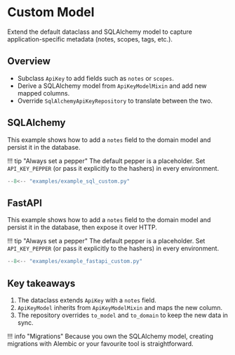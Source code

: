 # Custom Model

Extend the default dataclass and SQLAlchemy model to capture application-specific metadata (notes, scopes, tags, etc.).

## Overview

- Subclass `ApiKey` to add fields such as `notes` or `scopes`.
- Derive a SQLAlchemy model from `ApiKeyModelMixin` and add new mapped columns.
- Override `SqlAlchemyApiKeyRepository` to translate between the two.

## SQLAlchemy 

This example shows how to add a `notes` field to the domain model and persist it in the database.

!!! tip "Always set a pepper"
    The default pepper is a placeholder. Set `API_KEY_PEPPER` (or pass it explicitly to the hashers) in every environment.

```python
--8<-- "examples/example_sql_custom.py"
```

## FastAPI
This example shows how to add a `notes` field to the domain model and persist it in the database, then expose it over HTTP.

!!! tip "Always set a pepper"
    The default pepper is a placeholder. Set `API_KEY_PEPPER` (or pass it explicitly to the hashers) in every environment.

```python
--8<-- "examples/example_fastapi_custom.py"
```

## Key takeaways

1. The dataclass extends `ApiKey` with a `notes` field.
2. `ApiKeyModel` inherits from `ApiKeyModelMixin` and maps the new column.
3. The repository overrides `to_model` and `to_domain` to keep the new data in sync.

!!! info "Migrations"
    Because you own the SQLAlchemy model, creating migrations with Alembic or your favourite tool is straightforward.
